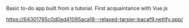 Basic to-do app built from a tutorial. First acquaintance with Vue.js

https://64301765c0d0ad41095aca18--relaxed-tarsier-bacaf9.netlify.app/
